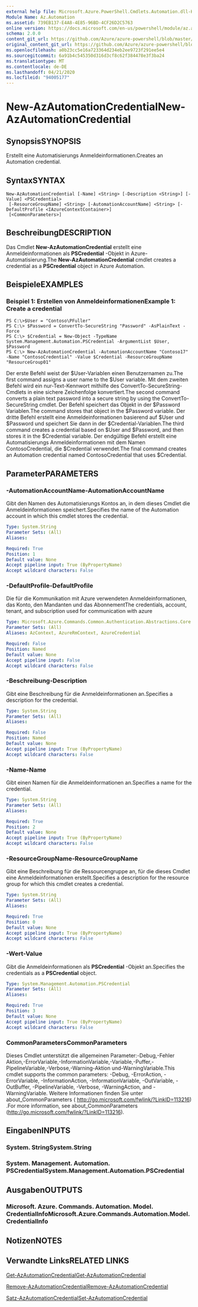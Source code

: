 ```yaml
---
external help file: Microsoft.Azure.PowerShell.Cmdlets.Automation.dll-Help.xml
Module Name: Az.Automation
ms.assetid: 739EB137-E4A8-4E85-96BD-4CF26D2C5763
online version: https://docs.microsoft.com/en-us/powershell/module/az.automation/new-azautomationcredential
schema: 2.0.0
content_git_url: https://github.com/Azure/azure-powershell/blob/master/src/Automation/Automation/help/New-AzAutomationCredential.md
original_content_git_url: https://github.com/Azure/azure-powershell/blob/master/src/Automation/Automation/help/New-AzAutomationCredential.md
ms.openlocfilehash: a0b23cc5e16a723364d234eb2ee9723f291ee5e4
ms.sourcegitcommit: 6a91b4c545350d316d3cf8c62f384478e3f3ba24
ms.translationtype: MT
ms.contentlocale: de-DE
ms.lasthandoff: 04/21/2020
ms.locfileid: "94005177"
---
```

# <span data-ttu-id="003ea-101">New-AzAutomationCredential</span><span class="sxs-lookup"><span data-stu-id="003ea-101">New-AzAutomationCredential</span></span>

## <span data-ttu-id="003ea-102">Synopsis</span><span class="sxs-lookup"><span data-stu-id="003ea-102">SYNOPSIS</span></span>
<span data-ttu-id="003ea-103">Erstellt eine Automatisierungs Anmeldeinformationen.</span><span class="sxs-lookup"><span data-stu-id="003ea-103">Creates an Automation credential.</span></span>

## <span data-ttu-id="003ea-104">Syntax</span><span class="sxs-lookup"><span data-stu-id="003ea-104">SYNTAX</span></span>

```
New-AzAutomationCredential [-Name] <String> [-Description <String>] [-Value] <PSCredential>
 [-ResourceGroupName] <String> [-AutomationAccountName] <String> [-DefaultProfile <IAzureContextContainer>]
 [<CommonParameters>]
```

## <span data-ttu-id="003ea-105">Beschreibung</span><span class="sxs-lookup"><span data-stu-id="003ea-105">DESCRIPTION</span></span>
<span data-ttu-id="003ea-106">Das Cmdlet **New-AzAutomationCredential** erstellt eine Anmeldeinformationen als **PSCredential** -Objekt in Azure-Automatisierung.</span><span class="sxs-lookup"><span data-stu-id="003ea-106">The **New-AzAutomationCredential** cmdlet creates a credential as a **PSCredential** object in Azure Automation.</span></span>

## <span data-ttu-id="003ea-107">Beispiele</span><span class="sxs-lookup"><span data-stu-id="003ea-107">EXAMPLES</span></span>

### <span data-ttu-id="003ea-108">Beispiel 1: Erstellen von Anmeldeinformationen</span><span class="sxs-lookup"><span data-stu-id="003ea-108">Example 1: Create a credential</span></span>
```
PS C:\>$User = "Contoso\PFuller"
PS C:\> $Password = ConvertTo-SecureString "Password" -AsPlainText -Force
PS C:\> $Credential = New-Object -TypeName System.Management.Automation.PSCredential -ArgumentList $User, $Password
PS C:\> New-AzAutomationCredential -AutomationAccountName "Contoso17" -Name "ContosoCredential" -Value $Credential -ResourceGroupName "ResourceGroup01"
```

<span data-ttu-id="003ea-109">Der erste Befehl weist der $User-Variablen einen Benutzernamen zu.</span><span class="sxs-lookup"><span data-stu-id="003ea-109">The first command assigns a user name to the $User variable.</span></span>
<span data-ttu-id="003ea-110">Mit dem zweiten Befehl wird ein nur-Text-Kennwort mithilfe des ConvertTo-SecureString-Cmdlets in eine sichere Zeichenfolge konvertiert.</span><span class="sxs-lookup"><span data-stu-id="003ea-110">The second command converts a plain text password into a secure string by using the ConvertTo-SecureString cmdlet.</span></span>
<span data-ttu-id="003ea-111">Der Befehl speichert das Objekt in der $Password Variablen.</span><span class="sxs-lookup"><span data-stu-id="003ea-111">The command stores that object in the $Password variable.</span></span>
<span data-ttu-id="003ea-112">Der dritte Befehl erstellt eine Anmeldeinformationen basierend auf $User und $Password und speichert Sie dann in der $Credential-Variablen.</span><span class="sxs-lookup"><span data-stu-id="003ea-112">The third command creates a credential based on $User and $Password, and then stores it in the $Credential variable.</span></span>
<span data-ttu-id="003ea-113">Der endgültige Befehl erstellt eine Automatisierungs Anmeldeinformationen mit dem Namen ContosoCredential, die $Credential verwendet.</span><span class="sxs-lookup"><span data-stu-id="003ea-113">The final command creates an Automation credential named ContosoCredential that uses $Credential.</span></span>

## <span data-ttu-id="003ea-114">Parameter</span><span class="sxs-lookup"><span data-stu-id="003ea-114">PARAMETERS</span></span>

### <span data-ttu-id="003ea-115">-AutomationAccountName</span><span class="sxs-lookup"><span data-stu-id="003ea-115">-AutomationAccountName</span></span>
<span data-ttu-id="003ea-116">Gibt den Namen des Automatisierungs Kontos an, in dem dieses Cmdlet die Anmeldeinformationen speichert.</span><span class="sxs-lookup"><span data-stu-id="003ea-116">Specifies the name of the Automation account in which this cmdlet stores the credential.</span></span>

```yaml
Type: System.String
Parameter Sets: (All)
Aliases:

Required: True
Position: 1
Default value: None
Accept pipeline input: True (ByPropertyName)
Accept wildcard characters: False
```

### <span data-ttu-id="003ea-117">-DefaultProfile</span><span class="sxs-lookup"><span data-stu-id="003ea-117">-DefaultProfile</span></span>
<span data-ttu-id="003ea-118">Die für die Kommunikation mit Azure verwendeten Anmeldeinformationen, das Konto, den Mandanten und das Abonnement</span><span class="sxs-lookup"><span data-stu-id="003ea-118">The credentials, account, tenant, and subscription used for communication with azure</span></span>

```yaml
Type: Microsoft.Azure.Commands.Common.Authentication.Abstractions.Core.IAzureContextContainer
Parameter Sets: (All)
Aliases: AzContext, AzureRmContext, AzureCredential

Required: False
Position: Named
Default value: None
Accept pipeline input: False
Accept wildcard characters: False
```

### <span data-ttu-id="003ea-119">-Beschreibung</span><span class="sxs-lookup"><span data-stu-id="003ea-119">-Description</span></span>
<span data-ttu-id="003ea-120">Gibt eine Beschreibung für die Anmeldeinformationen an.</span><span class="sxs-lookup"><span data-stu-id="003ea-120">Specifies a description for the credential.</span></span>

```yaml
Type: System.String
Parameter Sets: (All)
Aliases:

Required: False
Position: Named
Default value: None
Accept pipeline input: True (ByPropertyName)
Accept wildcard characters: False
```

### <span data-ttu-id="003ea-121">-Name</span><span class="sxs-lookup"><span data-stu-id="003ea-121">-Name</span></span>
<span data-ttu-id="003ea-122">Gibt einen Namen für die Anmeldeinformationen an.</span><span class="sxs-lookup"><span data-stu-id="003ea-122">Specifies a name for the credential.</span></span>

```yaml
Type: System.String
Parameter Sets: (All)
Aliases:

Required: True
Position: 2
Default value: None
Accept pipeline input: True (ByPropertyName)
Accept wildcard characters: False
```

### <span data-ttu-id="003ea-123">-ResourceGroupName</span><span class="sxs-lookup"><span data-stu-id="003ea-123">-ResourceGroupName</span></span>
<span data-ttu-id="003ea-124">Gibt eine Beschreibung für die Ressourcengruppe an, für die dieses Cmdlet eine Anmeldeinformationen erstellt.</span><span class="sxs-lookup"><span data-stu-id="003ea-124">Specifies a description for the resource group for which this cmdlet creates a credential.</span></span>

```yaml
Type: System.String
Parameter Sets: (All)
Aliases:

Required: True
Position: 0
Default value: None
Accept pipeline input: True (ByPropertyName)
Accept wildcard characters: False
```

### <span data-ttu-id="003ea-125">-Wert</span><span class="sxs-lookup"><span data-stu-id="003ea-125">-Value</span></span>
<span data-ttu-id="003ea-126">Gibt die Anmeldeinformationen als **PSCredential** -Objekt an.</span><span class="sxs-lookup"><span data-stu-id="003ea-126">Specifies the credentials as a **PSCredential** object.</span></span>

```yaml
Type: System.Management.Automation.PSCredential
Parameter Sets: (All)
Aliases:

Required: True
Position: 3
Default value: None
Accept pipeline input: True (ByPropertyName)
Accept wildcard characters: False
```

### <span data-ttu-id="003ea-127">CommonParameters</span><span class="sxs-lookup"><span data-stu-id="003ea-127">CommonParameters</span></span>
<span data-ttu-id="003ea-128">Dieses Cmdlet unterstützt die allgemeinen Parameter:-Debug,-Fehler Aktion,-ErrorVariable,-InformationVariable,-Variable,-Puffer,-PipelineVariable,-Verbose,-Warning-Aktion und-WarningVariable.</span><span class="sxs-lookup"><span data-stu-id="003ea-128">This cmdlet supports the common parameters: -Debug, -ErrorAction, -ErrorVariable, -InformationAction, -InformationVariable, -OutVariable, -OutBuffer, -PipelineVariable, -Verbose, -WarningAction, and -WarningVariable.</span></span> <span data-ttu-id="003ea-129">Weitere Informationen finden Sie unter about_CommonParameters ( http://go.microsoft.com/fwlink/?LinkID=113216) .</span><span class="sxs-lookup"><span data-stu-id="003ea-129">For more information, see about_CommonParameters (http://go.microsoft.com/fwlink/?LinkID=113216).</span></span>

## <span data-ttu-id="003ea-130">Eingaben</span><span class="sxs-lookup"><span data-stu-id="003ea-130">INPUTS</span></span>

### <span data-ttu-id="003ea-131">System. String</span><span class="sxs-lookup"><span data-stu-id="003ea-131">System.String</span></span>

### <span data-ttu-id="003ea-132">System. Management. Automation. PSCredential</span><span class="sxs-lookup"><span data-stu-id="003ea-132">System.Management.Automation.PSCredential</span></span>

## <span data-ttu-id="003ea-133">Ausgaben</span><span class="sxs-lookup"><span data-stu-id="003ea-133">OUTPUTS</span></span>

### <span data-ttu-id="003ea-134">Microsoft. Azure. Commands. Automation. Model. CredentialInfo</span><span class="sxs-lookup"><span data-stu-id="003ea-134">Microsoft.Azure.Commands.Automation.Model.CredentialInfo</span></span>

## <span data-ttu-id="003ea-135">Notizen</span><span class="sxs-lookup"><span data-stu-id="003ea-135">NOTES</span></span>

## <span data-ttu-id="003ea-136">Verwandte Links</span><span class="sxs-lookup"><span data-stu-id="003ea-136">RELATED LINKS</span></span>

[<span data-ttu-id="003ea-137">Get-AzAutomationCredential</span><span class="sxs-lookup"><span data-stu-id="003ea-137">Get-AzAutomationCredential</span></span>](./Get-AzAutomationCredential.md)

[<span data-ttu-id="003ea-138">Remove-AzAutomationCredential</span><span class="sxs-lookup"><span data-stu-id="003ea-138">Remove-AzAutomationCredential</span></span>](./Remove-AzAutomationCredential.md)

[<span data-ttu-id="003ea-139">Satz-AzAutomationCredential</span><span class="sxs-lookup"><span data-stu-id="003ea-139">Set-AzAutomationCredential</span></span>](./Set-AzAutomationCredential.md)


